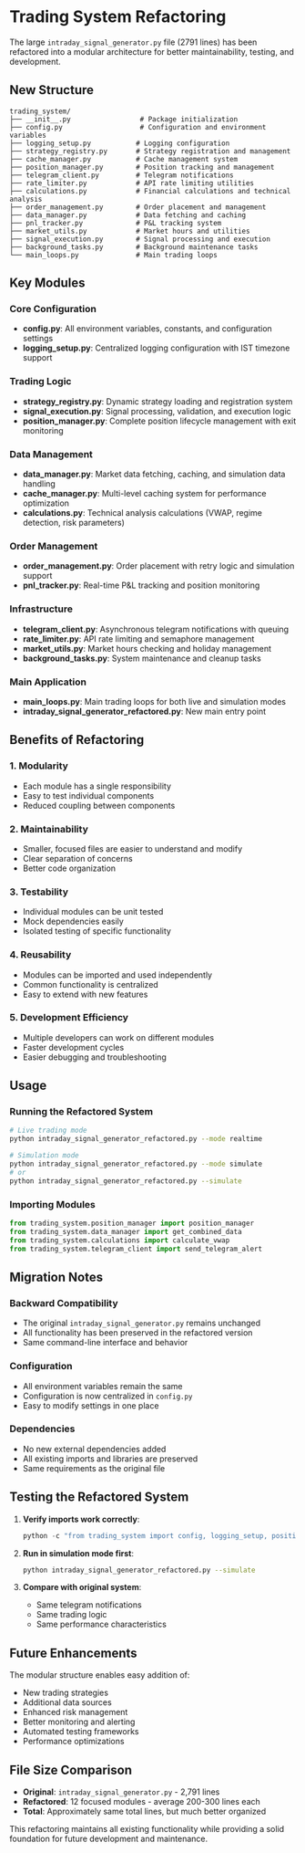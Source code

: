 # Trading System Refactoring

The large `intraday_signal_generator.py` file (2791 lines) has been refactored into a modular architecture for better maintainability, testing, and development.

## New Structure

```
trading_system/
├── __init__.py                 # Package initialization
├── config.py                   # Configuration and environment variables
├── logging_setup.py           # Logging configuration
├── strategy_registry.py       # Strategy registration and management
├── cache_manager.py           # Cache management system
├── position_manager.py        # Position tracking and management
├── telegram_client.py         # Telegram notifications
├── rate_limiter.py            # API rate limiting utilities
├── calculations.py            # Financial calculations and technical analysis
├── order_management.py        # Order placement and management
├── data_manager.py            # Data fetching and caching
├── pnl_tracker.py             # P&L tracking system
├── market_utils.py            # Market hours and utilities
├── signal_execution.py        # Signal processing and execution
├── background_tasks.py        # Background maintenance tasks
└── main_loops.py              # Main trading loops
```

## Key Modules

### Core Configuration
- **config.py**: All environment variables, constants, and configuration settings
- **logging_setup.py**: Centralized logging configuration with IST timezone support

### Trading Logic
- **strategy_registry.py**: Dynamic strategy loading and registration system
- **signal_execution.py**: Signal processing, validation, and execution logic
- **position_manager.py**: Complete position lifecycle management with exit monitoring

### Data Management
- **data_manager.py**: Market data fetching, caching, and simulation data handling
- **cache_manager.py**: Multi-level caching system for performance optimization
- **calculations.py**: Technical analysis calculations (VWAP, regime detection, risk parameters)

### Order Management
- **order_management.py**: Order placement with retry logic and simulation support
- **pnl_tracker.py**: Real-time P&L tracking and position monitoring

### Infrastructure
- **telegram_client.py**: Asynchronous telegram notifications with queuing
- **rate_limiter.py**: API rate limiting and semaphore management
- **market_utils.py**: Market hours checking and holiday management
- **background_tasks.py**: System maintenance and cleanup tasks

### Main Application
- **main_loops.py**: Main trading loops for both live and simulation modes
- **intraday_signal_generator_refactored.py**: New main entry point

## Benefits of Refactoring

### 1. **Modularity**
- Each module has a single responsibility
- Easy to test individual components
- Reduced coupling between components

### 2. **Maintainability**
- Smaller, focused files are easier to understand and modify
- Clear separation of concerns
- Better code organization

### 3. **Testability**
- Individual modules can be unit tested
- Mock dependencies easily
- Isolated testing of specific functionality

### 4. **Reusability**
- Modules can be imported and used independently
- Common functionality is centralized
- Easy to extend with new features

### 5. **Development Efficiency**
- Multiple developers can work on different modules
- Faster development cycles
- Easier debugging and troubleshooting

## Usage

### Running the Refactored System

```bash
# Live trading mode
python intraday_signal_generator_refactored.py --mode realtime

# Simulation mode
python intraday_signal_generator_refactored.py --mode simulate
# or
python intraday_signal_generator_refactored.py --simulate
```

### Importing Modules

```python
from trading_system.position_manager import position_manager
from trading_system.data_manager import get_combined_data
from trading_system.calculations import calculate_vwap
from trading_system.telegram_client import send_telegram_alert
```

## Migration Notes

### Backward Compatibility
- The original `intraday_signal_generator.py` remains unchanged
- All functionality has been preserved in the refactored version
- Same command-line interface and behavior

### Configuration
- All environment variables remain the same
- Configuration is now centralized in `config.py`
- Easy to modify settings in one place

### Dependencies
- No new external dependencies added
- All existing imports and libraries are preserved
- Same requirements as the original file

## Testing the Refactored System

1. **Verify imports work correctly**:
   ```python
   python -c "from trading_system import config, logging_setup, position_manager"
   ```

2. **Run in simulation mode first**:
   ```bash
   python intraday_signal_generator_refactored.py --simulate
   ```

3. **Compare with original system**:
   - Same telegram notifications
   - Same trading logic
   - Same performance characteristics

## Future Enhancements

The modular structure enables easy addition of:
- New trading strategies
- Additional data sources
- Enhanced risk management
- Better monitoring and alerting
- Automated testing frameworks
- Performance optimizations

## File Size Comparison

- **Original**: `intraday_signal_generator.py` - 2,791 lines
- **Refactored**: 12 focused modules - average 200-300 lines each
- **Total**: Approximately same total lines, but much better organized

This refactoring maintains all existing functionality while providing a solid foundation for future development and maintenance.